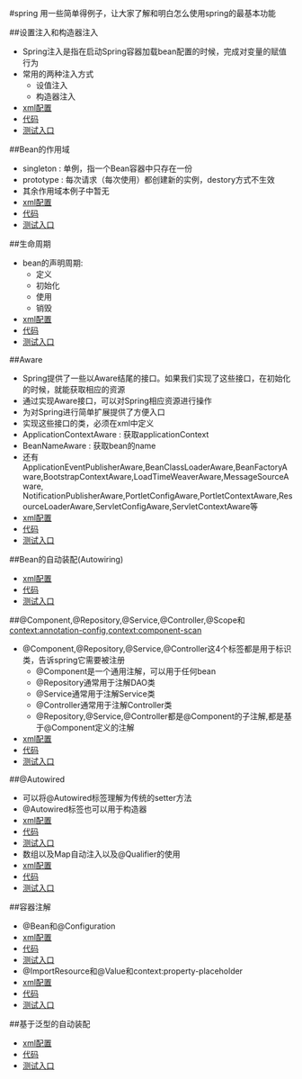 #spring
用一些简单得例子，让大家了解和明白怎么使用spring的最基本功能

##设置注入和构造器注入
* Spring注入是指在启动Spring容器加载bean配置的时候，完成对变量的赋值行为
* 常用的两种注入方式
	* 设值注入
	* 构造器注入
* [xml配置](https://github.com/l81893521/spring-example/tree/master/src/main/resources/iocAndAop/demo1.xml)
* [代码](https://github.com/l81893521/spring-example/tree/master/src/main/java/com/babylove/www/spring/aopAndIoc/demo1)
* [测试入口](https://github.com/l81893521/spring-example/blob/master/src/test/java/com/babylove/www/spring/aopAndIoc/demo1/Test1.java)

##Bean的作用域
* singleton : 单例，指一个Bean容器中只存在一份
* prototype : 每次请求（每次使用）都创建新的实例，destory方式不生效
* 其余作用域本例子中暂无
* [xml配置](https://github.com/l81893521/spring-example/tree/master/src/main/resources/iocAndAop/demo2.xml)
* [代码](https://github.com/l81893521/spring-example/tree/master/src/main/java/com/babylove/www/spring/aopAndIoc/demo2)
* [测试入口](https://github.com/l81893521/spring-example/blob/master/src/test/java/com/babylove/www/spring/aopAndIoc/demo2/Demo2Test.java)

##生命周期
* bean的声明周期:
	* 定义
	* 初始化
	* 使用
	* 销毁
* [xml配置](https://github.com/l81893521/spring-example/tree/master/src/main/resources/iocAndAop/demo3.xml)
* [代码](https://github.com/l81893521/spring-example/tree/master/src/main/java/com/babylove/www/spring/aopAndIoc/demo3)
* [测试入口](https://github.com/l81893521/spring-example/blob/master/src/test/java/com/babylove/www/spring/aopAndIoc/demo3/Demo3Test.java)

##Aware
* Spring提供了一些以Aware结尾的接口。如果我们实现了这些接口，在初始化的时候，就能获取相应的资源
* 通过实现Aware接口，可以对Spring相应资源进行操作
* 为对Spring进行简单扩展提供了方便入口
* 实现这些接口的类，必须在xml中定义
* ApplicationContextAware : 获取applicationContext
* BeanNameAware : 获取bean的name
* 还有ApplicationEventPublisherAware,BeanClassLoaderAware,BeanFactoryAware,BootstrapContextAware,LoadTimeWeaverAware,MessageSourceAware,
NotificationPublisherAware,PortletConfigAware,PortletContextAware,ResourceLoaderAware,ServletConfigAware,ServletContextAware等
* [xml配置](https://github.com/l81893521/spring-example/tree/master/src/main/resources/iocAndAop/demo4.xml)
* [代码](https://github.com/l81893521/spring-example/tree/master/src/main/java/com/babylove/www/spring/aopAndIoc/demo4)
* [测试入口](https://github.com/l81893521/spring-example/blob/master/src/test/java/com/babylove/www/spring/aopAndIoc/demo4/Demo4Test.java)

##Bean的自动装配(Autowiring)
* [xml配置](https://github.com/l81893521/spring-example/tree/master/src/main/resources/iocAndAop/demo5.xml)
* [代码](https://github.com/l81893521/spring-example/tree/master/src/main/java/com/babylove/www/spring/aopAndIoc/demo5)
* [测试入口](https://github.com/l81893521/spring-example/blob/master/src/test/java/com/babylove/www/spring/aopAndIoc/demo5/Demo5Test.java)

##@Component,@Repository,@Service,@Controller,@Scope和<context:annotation-config>,<context:component-scan>
* @Component,@Repository,@Service,@Controller这4个标签都是用于标识类，告诉spring它需要被注册
	* @Component是一个通用注解，可以用于任何bean
	* @Repository通常用于注解DAO类
	* @Service通常用于注解Service类
	* @Controller通常用于注解Controller类
	* @Repository,@Service,@Controller都是@Component的子注解,都是基于@Component定义的注解
* [xml配置](https://github.com/l81893521/spring-example/tree/master/src/main/resources/iocAndAop/demo6.xml)
* [代码](https://github.com/l81893521/spring-example/tree/master/src/main/java/com/babylove/www/spring/aopAndIoc/demo6)
* [测试入口](https://github.com/l81893521/spring-example/blob/master/src/test/java/com/babylove/www/spring/aopAndIoc/demo6/Demo6Test.java)

##@Autowired
* 可以将@Autowired标签理解为传统的setter方法
* @Autowired标签也可以用于构造器
* [xml配置](https://github.com/l81893521/spring-example/tree/master/src/main/resources/iocAndAop/demo7.xml)
* [代码](https://github.com/l81893521/spring-example/tree/master/src/main/java/com/babylove/www/spring/aopAndIoc/demo7)
* [测试入口](https://github.com/l81893521/spring-example/blob/master/src/test/java/com/babylove/www/spring/aopAndIoc/demo7/Demo7Test.java)
* 数组以及Map自动注入以及@Qualifier的使用
* [xml配置](https://github.com/l81893521/spring-example/tree/master/src/main/resources/iocAndAop/demo8.xml)
* [代码](https://github.com/l81893521/spring-example/tree/master/src/main/java/com/babylove/www/spring/aopAndIoc/demo8)
* [测试入口](https://github.com/l81893521/spring-example/blob/master/src/test/java/com/babylove/www/spring/aopAndIoc/demo8/Demo8Test.java)

##容器注解
* @Bean和@Configuration
* [xml配置](https://github.com/l81893521/spring-example/tree/master/src/main/resources/iocAndAop/demo9.xml)
* [代码](https://github.com/l81893521/spring-example/tree/master/src/main/java/com/babylove/www/spring/aopAndIoc/demo9)
* [测试入口](https://github.com/l81893521/spring-example/blob/master/src/test/java/com/babylove/www/spring/aopAndIoc/demo9/Demo9Test.java)
* @ImportResource和@Value和context:property-placeholder
* [xml配置](https://github.com/l81893521/spring-example/tree/master/src/main/resources/iocAndAop/demo10.xml)
* [代码](https://github.com/l81893521/spring-example/tree/master/src/main/java/com/babylove/www/spring/aopAndIoc/demo10)
* [测试入口](https://github.com/l81893521/spring-example/blob/master/src/test/java/com/babylove/www/spring/aopAndIoc/demo10/Demo10Test.java)

##基于泛型的自动装配
* [xml配置](https://github.com/l81893521/spring-example/tree/master/src/main/resources/iocAndAop/demo11.xml)
* [代码](https://github.com/l81893521/spring-example/tree/master/src/main/java/com/babylove/www/spring/aopAndIoc/demo11)
* [测试入口](https://github.com/l81893521/spring-example/blob/master/src/test/java/com/babylove/www/spring/aopAndIoc/demo11/Demo11Test.java)